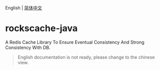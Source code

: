 English | [简体中文](./README_zh_CN.md)
# rockscache-java
A Redis Cache Library To Ensure Eventual Consistency And Strong Consistency With DB.

> English documentation is not ready, please change to the chinese view.
